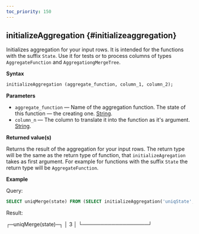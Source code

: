 ```yaml
---
toc_priority: 150
---
```


## initializeAggregation {#initializeaggregation}

Initializes aggregation for your input rows. It is intended for the functions with the suffix `State`.
Use it for tests or to process columns of types `AggregateFunction` and `AggregationgMergeTree`.

**Syntax**

``` sql
initializeAggregation (aggregate_function, column_1, column_2);
```

**Parameters**

-   `aggregate_function` — Name of the aggregation function. The state of this function — the creating one. [String](../../../sql-reference/data-types/string.md#string).
-   `column_n` — The column to translate it into the function as it's argument. [String](../../../sql-reference/data-types/string.md#string).

**Returned value(s)**

Returns the result of the aggregation for your input rows. The return type will be the same as the return type of function, that `initializeAgregation` takes as first argument.
For example for functions with the suffix `State` the return type will be `AggregateFunction`.

**Example**

Query:

```sql
SELECT uniqMerge(state) FROM (SELECT initializeAggregation('uniqState', number % 3) AS state FROM system.numbers LIMIT 10000);
```
Result:

┌─uniqMerge(state)─┐
│                3 │
└──────────────────┘
